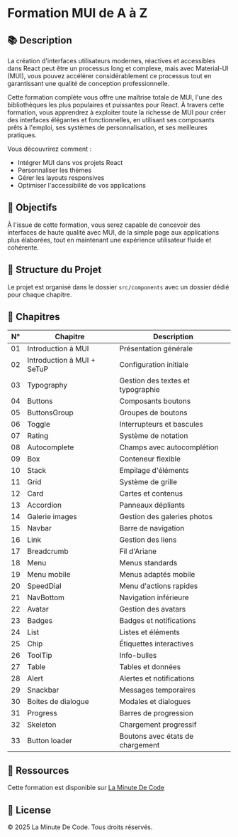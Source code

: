 # Formation MUI de A à Z

## 📚 Description

La création d'interfaces utilisateurs modernes, réactives et accessibles dans React peut être un processus long et complexe, mais avec Material-UI (MUI), vous pouvez accélérer considérablement ce processus tout en garantissant une qualité de conception professionnelle.

Cette formation complète vous offre une maîtrise totale de MUI, l'une des bibliothèques les plus populaires et puissantes pour React. À travers cette formation, vous apprendrez à exploiter toute la richesse de MUI pour créer des interfaces élégantes et fonctionnelles, en utilisant ses composants prêts à l'emploi, ses systèmes de personnalisation, et ses meilleures pratiques.

Vous découvrirez comment :
- Intégrer MUI dans vos projets React
- Personnaliser les thèmes
- Gérer les layouts responsives
- Optimiser l'accessibilité de vos applications

## 🎯 Objectifs

À l'issue de cette formation, vous serez capable de concevoir des interfaces de haute qualité avec MUI, de la simple page aux applications plus élaborées, tout en maintenant une expérience utilisateur fluide et cohérente.

## 📑 Structure du Projet

Le projet est organisé dans le dossier `src/components` avec un dossier dédié pour chaque chapitre.

## 📖 Chapitres

| N° | Chapitre | Description |
|----|----------|-------------|
| 01 | Introduction à MUI | Présentation générale |
| 02 | Introduction à MUI + SeTuP | Configuration initiale |
| 03 | Typography | Gestion des textes et typographie |
| 04 | Buttons | Composants boutons |
| 05 | ButtonsGroup | Groupes de boutons |
| 06 | Toggle | Interrupteurs et bascules |
| 07 | Rating | Système de notation |
| 08 | Autocomplete | Champs avec autocomplétion |
| 09 | Box | Conteneur flexible |
| 10 | Stack | Empilage d'éléments |
| 11 | Grid | Système de grille |
| 12 | Card | Cartes et contenus |
| 13 | Accordion | Panneaux dépliants |
| 14 | Galerie images | Gestion des galeries photos |
| 15 | Navbar | Barre de navigation |
| 16 | Link | Gestion des liens |
| 17 | Breadcrumb | Fil d'Ariane |
| 18 | Menu | Menus standards |
| 19 | Menu mobile | Menus adaptés mobile |
| 20 | SpeedDial | Menu d'actions rapides |
| 21 | NavBottom | Navigation inférieure |
| 22 | Avatar | Gestion des avatars |
| 23 | Badges | Badges et notifications |
| 24 | List | Listes et éléments |
| 25 | Chip | Étiquettes interactives |
| 26 | ToolTip | Info-bulles |
| 27 | Table | Tables et données |
| 28 | Alert | Alertes et notifications |
| 29 | Snackbar | Messages temporaires |
| 30 | Boites de dialogue | Modales et dialogues |
| 31 | Progress | Barres de progression |
| 32 | Skeleton | Chargement progressif |
| 33 | Button loader | Boutons avec états de chargement |

## 🔗 Ressources

Cette formation est disponible sur [La Minute De Code](https://www.laminutedecode.com/formations/MUI)

## 📝 License

© 2025 La Minute De Code. Tous droits réservés.
